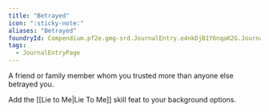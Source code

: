 ```yaml
---
title: "Betrayed"
icon: ":sticky-note:"
aliases: "Betrayed"
foundryId: Compendium.pf2e.gmg-srd.JournalEntry.e4nkDjB1Y6nqaK2G.JournalEntryPage.mFWaYQJ4CO6eOJQz
tags:
  - JournalEntryPage
---
```

A friend or family member whom you trusted more than anyone else betrayed you.

Add the [[Lie to Me|Lie To Me]] skill feat to your background options.